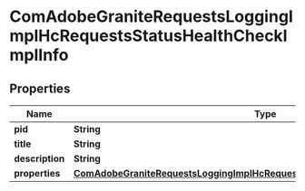 

# ComAdobeGraniteRequestsLoggingImplHcRequestsStatusHealthCheckImplInfo

## Properties

Name | Type | Description | Notes
------------ | ------------- | ------------- | -------------
**pid** | **String** |  |  [optional]
**title** | **String** |  |  [optional]
**description** | **String** |  |  [optional]
**properties** | [**ComAdobeGraniteRequestsLoggingImplHcRequestsStatusHealthCheckImplProperties**](ComAdobeGraniteRequestsLoggingImplHcRequestsStatusHealthCheckImplProperties.md) |  |  [optional]



